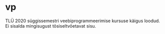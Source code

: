 # vp

TLÜ 2020 süggissemestri veebiprogrammeerimise kursuse käigus loodud.
Ei sisalda mingisugust tõsiseltvõetavat sisu.
